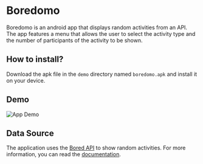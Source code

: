 # Boredomo
Boredomo is an android app that displays random activities from an API. The app features a menu that allows the user to select the activity type and the number of participants of the activity to be shown.

## How to install?
Download the apk file in the `demo` directory named `boredomo.apk` and install it on your device.

## Demo
![App Demo](https://github.com/aaronalba/android-practice-boredomo/blob/main/demo/app-demo.gif)


## Data Source
The application uses the [Bored API](https://www.boredapi.com/) to show random activities. For more information, you can read the [documentation](https://www.boredapi.com/documentation).
